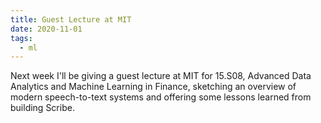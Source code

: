 ```yaml
---
title: Guest Lecture at MIT
date: 2020-11-01
tags:
  - ml
---
```


Next week I'll be giving a guest lecture at MIT for 15.S08, Advanced
Data Analytics and Machine Learning in Finance, sketching an overview
of modern speech-to-text systems and offering some lessons learned
from building Scribe.
